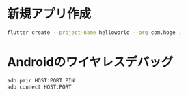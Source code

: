 # 新規アプリ作成
```bash
flutter create --project-name helloworld --org com.hoge .
```

# Androidのワイヤレスデバッグ
```bash
adb pair HOST:PORT PIN
adb connect HOST:PORT
```